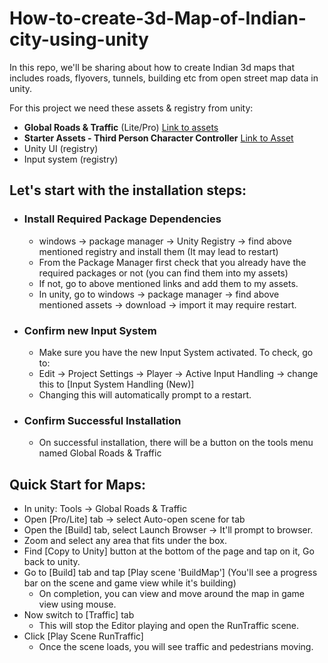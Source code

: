 # How-to-create-3d-Map-of-Indian-city-using-unity
In this repo, we'll be sharing about how to create Indian 3d maps that includes roads, flyovers, tunnels, building etc from open street map data in unity.

For this project we need these assets & registry from unity:
* **Global Roads & Traffic** (Lite/Pro) [Link to assets](https://assetstore.unity.com/packages/3d/environments/roadways/global-roads-traffic-lite-218045)
* **Starter Assets - Third Person Character Controller** [Link to Asset](https://assetstore.unity.com/packages/essentials/starter-assets-third-person-character-controller-196526#reviews)
* Unity UI (registry)
* Input system (registry)

## Let's start with the installation steps:
* ### Install Required Package Dependencies
  * windows -> package manager -> Unity Registry -> find above mentioned registry and install them (It may lead to restart)
  * From the Package Manager first check that you already have the required packages or not (you can find them into my assets)
  * If not, go to above mentioned links and add them to my assets.
  * In unity, go to windows -> package manager -> find above mentioned assets -> download -> import it may require restart.
* ###  Confirm new Input System
  * Make sure you have the new Input System activated. To check, go to:
  * Edit -> Project Settings -> Player -> Active Input Handling -> change this to [Input System Handling (New)]
  * Changing this will automatically prompt to a restart.
* ###  Confirm Successful Installation
  * On successful installation, there will be a button on the tools menu named Global Roads & Traffic
 
 
## Quick Start for Maps:
* In unity: Tools -> Global Roads & Traffic
* Open [Pro/Lite] tab -> select Auto-open scene for tab
* Open the [Build] tab, select Launch Browser -> It'll prompt to browser.
* Zoom and select any area that fits under the box.
* Find [Copy to Unity] button at the bottom of the page and tap on it, Go back to unity.
* Go to [Build] tab and tap [Play scene 'BuildMap'] (You'll see a progress bar on the scene and game view while it's building)
  * On completion, you can view and move around the map in game view using mouse.
* Now switch to [Traffic] tab 
  *  This will stop the Editor playing and open the RunTraffic scene.
* Click [Play Scene RunTraffic]
  * Once the scene loads, you will see traffic and pedestrians moving.
